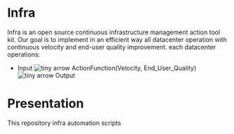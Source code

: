 # Infra
 Infra is an open source continuous infrastructure management action tool kit. Our goal is to implement in an efficient way 
  all datacenter operation with continuous velocity and end-user quality improvement. 
  each datacenter operations:
 - Input ![tiny arrow](https://sourceforge.net/images/icon_linux.gif "tiny arrow") ActionFunction(Velocity, End_User_Quality) ![tiny arrow](https://sourceforge.net/images/icon_linux.gif "tiny arrow") Output 


# Presentation 



This repository
infra automation scripts
